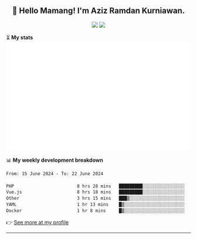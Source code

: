 <h2 align="center">👋 Hello Mamang! I'm Aziz Ramdan Kurniawan.</h2>  
<p align="center">
  <img src="https://komarev.com/ghpvc/?username=azizramdan">
  <img src="https://wakatime.com/badge/user/90056fa0-4c31-4eca-954e-2a3ac05896f9.svg">
</p>
    
⏳ **My stats**  
![](https://raw.githubusercontent.com/azizramdan/github-stats/master/generated/overview.svg#gh-dark-mode-only)

📊 **My weekly development breakdown**
<!--START_SECTION:waka-->

```txt
From: 15 June 2024 - To: 22 June 2024

PHP                        8 hrs 28 mins   █████████░░░░░░░░░░░░░░░░   36.38 %
Vue.js                     8 hrs 18 mins   █████████░░░░░░░░░░░░░░░░   35.63 %
Other                      3 hrs 15 mins   ███▒░░░░░░░░░░░░░░░░░░░░░   13.99 %
YAML                       1 hr 13 mins    █▒░░░░░░░░░░░░░░░░░░░░░░░   05.29 %
Docker                     1 hr 8 mins     █▒░░░░░░░░░░░░░░░░░░░░░░░   04.91 %
```

<!--END_SECTION:waka-->
👉 [See more at my profile](https://wakatime.com/@azizramdan)
***
